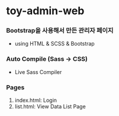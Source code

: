 # toy-admin-web

### Bootstrap을 사용해서 만든 관리자 페이지
- using HTML &amp; SCSS &amp; Bootstrap

### Auto Compile (Sass -> CSS)
- Live Sass Compiler

### Pages
1. index.html: Login
2. list.html: View Data List Page
